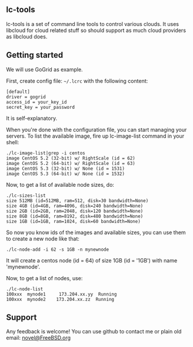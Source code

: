 ## lc-tools

lc-tools is a set of command line tools to control various clouds. It
uses libcloud for cloud related stuff so should support as much cloud
providers as libcloud does.

## Getting started

We will use GoGrid as example.

First, create config file: `~/.lcrc` with the following content:

<pre><code>[default]
driver = gogrid
access_id = your_key_id
secret_key = your_password
</code></pre>

It is self-explanatory.

When you're done with the configuration file, you can start managing your
servers. To list the available image, fire up lc-image-list command
in your shell:

<pre><code>./lc-image-list|grep -i centos
image CentOS 5.2 (32-bit) w/ RightScale (id = 62)
image CentOS 5.2 (64-bit) w/ RightScale (id = 63)
image CentOS 5.3 (32-bit) w/ None (id = 1531)
image CentOS 5.3 (64-bit) w/ None (id = 1532)
</code></pre>

Now, to get a list of available node sizes, do:

<pre><code>./lc-sizes-list
size 512MB (id=512MB, ram=512, disk=30 bandwidth=None)
size 4GB (id=4GB, ram=4096, disk=240 bandwidth=None)
size 2GB (id=2GB, ram=2048, disk=120 bandwidth=None)
size 8GB (id=8GB, ram=8192, disk=480 bandwidth=None)
size 1GB (id=1GB, ram=1024, disk=60 bandwidth=None)
</code></pre>

So now you know ids of the images and available sizes, 
you can use them to create a new node like that:

<pre><code>./lc-node-add -i 62 -s 1GB -n mynewnode</code></pre>

It will create a centos node (id = 64) of size 1GB (id = '1GB')
with name 'mynewnode'.

Now, to get a list of nodes, use:

<pre><code>./lc-node-list
100xxx  mynode1     173.204.xx.yy  Running
100xxx  mynode2    173.204.xx.zz  Running
</code></pre>

## Support

Any feedback is welcome! You can use github to contact me
or plain old email: novel@FreeBSD.org
